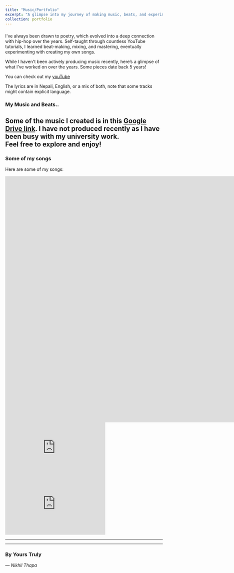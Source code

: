 ```yaml
---
title: "Music/Portfolio"
excerpt: "A glimpse into my journey of making music, beats, and experimenting with hip-hop."
collection: portfolio
---
```


###   

I've always been drawn to poetry, which evolved into a deep connection with hip-hop over the years. Self-taught through countless YouTube tutorials, I learned beat-making, mixing, and mastering, eventually experimenting with creating my own songs.  

While I haven't been actively producing music recently, here’s a glimpse of what I’ve worked on over the years. Some pieces date back 5 years! 

You can check out my [youTube](https://www.youtube.com/@nikhilthapa9300)

The lyrics are in Nepali, English, or a mix of both, note that some tracks might contain explicit language.  

### My Music and Beats..
Some of the music I created is in this [Google Drive link](https://drive.google.com/drive/folders/1O-1ZAXA0Lm69u1uW1hGew-RddtWR4loV?usp=sharing). I have not produced recently as I have been busy with my university work.  
Feel free to explore and enjoy! 
---

### Some of my songs 

Here are some of my songs:  

<iframe width="1903" height="788" src="https://www.youtube.com/embed/-jKAGJ2KFoI" title="Hustle Mero Jaari Xa - Nikhil Thapa| Nepali Rap Song | Video session  | Prod.ESKRY" frameborder="0" allow="accelerometer; autoplay; clipboard-write; encrypted-media; gyroscope; picture-in-picture; web-share" referrerpolicy="strict-origin-when-cross-origin" allowfullscreen></iframe>

<iframe width="320" height="180" src="https://www.youtube.com/embed/IyRPEjQE1Lk" 
        title="Nikhil Thapa - Throne" frameborder="0" allow="accelerometer; autoplay; 
        clipboard-write; encrypted-media; gyroscope; picture-in-picture; web-share" 
        referrerpolicy="strict-origin-when-cross-origin" allowfullscreen></iframe>

<iframe width="320" height="180" src="https://www.youtube.com/embed/gidcxax7R_Y" 
        title="Nikhil Thapa- MATO [Lyrics Video] (Prod. Nikhil Thapa) Nepali Lofi" 
        frameborder="0" allow="accelerometer; autoplay; clipboard-write; encrypted-media; 
        gyroscope; picture-in-picture; web-share" referrerpolicy="strict-origin-when-cross-origin" 
        allowfullscreen></iframe>

---



---

### By Yours Truly  
*— Nikhil Thapa*
